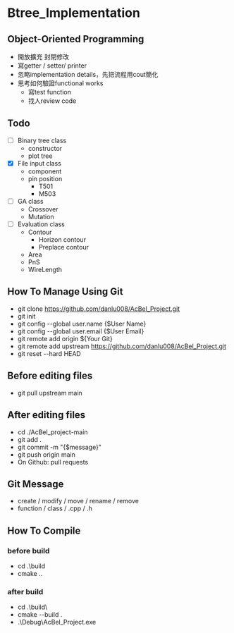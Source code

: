 # Btree_Implementation

## Object-Oriented Programming
* 開放擴充 封閉修改
* 寫getter / setter/ printer
* 忽略implementation details，先把流程用cout簡化
* 思考如何驗證functional works
  * 寫test function
  * 找人review code

## Todo
- [ ] Binary tree class
  * constructor
  * plot tree
- [x] File input class
  * component
  * pin position
    * T501
    * M503
- [ ] GA class
  * Crossover
  * Mutation
- [ ] Evaluation class
  * Contour
    * Horizon contour
    * Preplace contour
  * Area
  * PnS
  * WireLength

## How To Manage Using Git
- git clone https://github.com/danlu008/AcBel_Project.git
- git init
- git config --global user.name {$User Name}
- git config --global user.email {$User Email}
- git remote add origin ${Your Git}
- git remote add upstream https://github.com/danlu008/AcBel_Project.git
- git reset --hard HEAD

## Before editing files
- git pull upstream main

## After editing files
- cd ./AcBel_project-main
- git add .
- git commit -m "{$message}"
- git push origin main
- On Github: pull requests

## Git Message
- create / modify / move / rename / remove
- function / class / .cpp / .h

## How To Compile
### before build
- cd .\build
- cmake ..
### after build
- cd .\build\
- cmake --build .
- .\Debug\AcBel_Project.exe